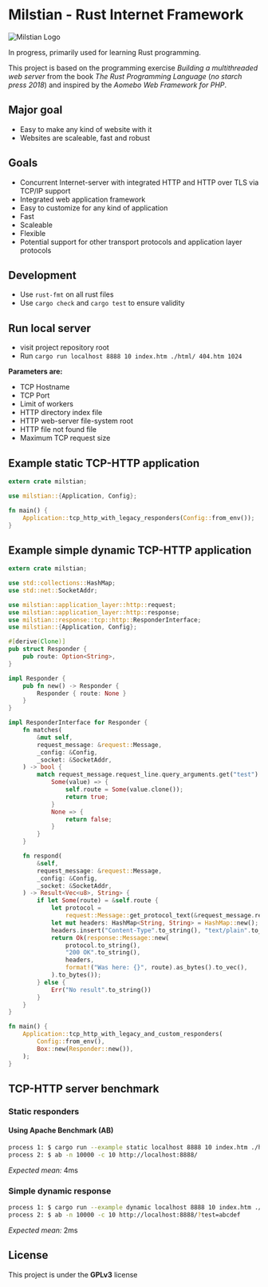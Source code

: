 # Milstian - Rust Internet Framework

![Milstian Logo](https://raw.githubusercontent.com/cjohansson/milstian-rust-internet-framework/master/html/img/logo1-modified.jpg)

In progress, primarily used for learning Rust programming.

This project is based on the programming exercise *Building a multithreaded web server* from the book *The Rust Programming Language* (*no starch press 2018*) and inspired by the *Aomebo Web Framework for PHP*.

## Major goal
* Easy to make any kind of website with it
* Websites are scaleable, fast and robust

## Goals
* Concurrent Internet-server with integrated HTTP and HTTP over TLS via TCP/IP support
* Integrated web application framework
* Easy to customize for any kind of application
* Fast
* Scaleable
* Flexible
* Potential support for other transport protocols and application layer protocols

## Development

* Use `rust-fmt` on all rust files
* Use `cargo check` and `cargo test` to ensure validity

## Run local server

* visit project repository root
* Run `cargo run localhost 8888 10 index.htm ./html/ 404.htm 1024`

**Parameters are:**
* TCP Hostname
* TCP Port
* Limit of workers
* HTTP directory index file
* HTTP web-server file-system root
* HTTP file not found file
* Maximum TCP request size

## Example static TCP-HTTP application

``` rust
extern crate milstian;

use milstian::{Application, Config};

fn main() {
    Application::tcp_http_with_legacy_responders(Config::from_env());
}
```

## Example simple dynamic TCP-HTTP application

``` rust
extern crate milstian;

use std::collections::HashMap;
use std::net::SocketAddr;

use milstian::application_layer::http::request;
use milstian::application_layer::http::response;
use milstian::response::tcp::http::ResponderInterface;
use milstian::{Application, Config};

#[derive(Clone)]
pub struct Responder {
    pub route: Option<String>,
}

impl Responder {
    pub fn new() -> Responder {
        Responder { route: None }
    }
}

impl ResponderInterface for Responder {
    fn matches(
        &mut self,
        request_message: &request::Message,
        _config: &Config,
        _socket: &SocketAddr,
    ) -> bool {
        match request_message.request_line.query_arguments.get("test") {
            Some(value) => {
                self.route = Some(value.clone());
                return true;
            }
            None => {
                return false;
            }
        }
    }

    fn respond(
        &self,
        request_message: &request::Message,
        _config: &Config,
        _socket: &SocketAddr,
    ) -> Result<Vec<u8>, String> {
        if let Some(route) = &self.route {
            let protocol =
                request::Message::get_protocol_text(&request_message.request_line.protocol);
            let mut headers: HashMap<String, String> = HashMap::new();
            headers.insert("Content-Type".to_string(), "text/plain".to_string());
            return Ok(response::Message::new(
                protocol.to_string(),
                "200 OK".to_string(),
                headers,
                format!("Was here: {}", route).as_bytes().to_vec(),
            ).to_bytes());
        } else {
            Err("No result".to_string())
        }
    }
}

fn main() {
    Application::tcp_http_with_legacy_and_custom_responders(
        Config::from_env(),
        Box::new(Responder::new()),
    );
}
```

## TCP-HTTP server benchmark

### Static responders

#### Using Apache Benchmark (AB)

``` bash
process 1: $ cargo run --example static localhost 8888 10 index.htm ./html/ 404.htm 1024
process 2: $ ab -n 10000 -c 10 http://localhost:8888/
```

*Expected mean:* 4ms

### Simple dynamic response

``` bash
process 1: $ cargo run --example dynamic localhost 8888 10 index.htm ./html/ 404.htm 1024
process 2: $ ab -n 10000 -c 10 http://localhost:8888/?test=abcdef
```

*Expected mean:* 2ms

## License

This project is under the **GPLv3** license
